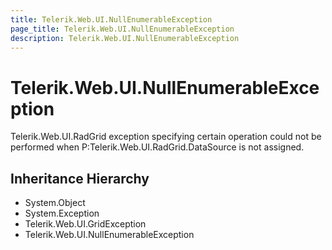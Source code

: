 ```yaml
---
title: Telerik.Web.UI.NullEnumerableException
page_title: Telerik.Web.UI.NullEnumerableException
description: Telerik.Web.UI.NullEnumerableException
---
```


# Telerik.Web.UI.NullEnumerableException

Telerik.Web.UI.RadGrid exception specifying certain operation could not be
            performed when P:Telerik.Web.UI.RadGrid.DataSource is not assigned.

## Inheritance Hierarchy

* System.Object
* System.Exception
* Telerik.Web.UI.GridException
* Telerik.Web.UI.NullEnumerableException

